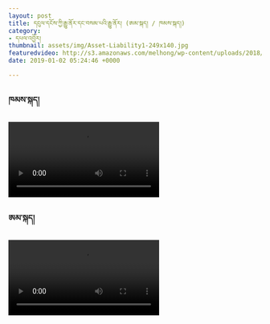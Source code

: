 ```yaml
---
layout: post
title: དངུལ་དངོས་ཀྱི་རྒྱུ་ནོར་དང་བསམ་པའི་རྒྱུ་ནོར། (ཨམ་སྐད། / ཁམས་སྐད།)
category:
- དཔལ་འབྱོར།
thumbnail: assets/img/Asset-Liability1-249x140.jpg
featuredvideo: http://s3.amazonaws.com/melhong/wp-content/uploads/2018/12/25012351/Asset-Liability-Khamkay-Low-res.mp4?_=3
date: 2019-01-02 05:24:46 +0000

---
```

<h3>ཁམས་སྐད།</h3>
<video controls  src="http://s3.amazonaws.com/melhong/wp-content/uploads/2018/12/25012006/Asset-Liability-Amkay-low-res.mp4"></video>

<h3>ཨམ་སྐད།</h3>
<video controls  src="http://s3.amazonaws.com/melhong/wp-content/uploads/2018/12/25012006/Asset-Liability-Amkay-low-res.mp4"></video>
